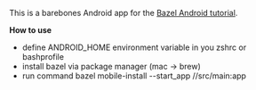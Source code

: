 This is a barebones Android app for the [Bazel Android tutorial](https://docs.bazel.build/versions/master/tutorial/android-app.html).

**How to use**
- define ANDROID_HOME environment variable in you zshrc or bashprofile
- install bazel via package manager (mac -> brew)
- run command bazel mobile-install --start_app //src/main:app
